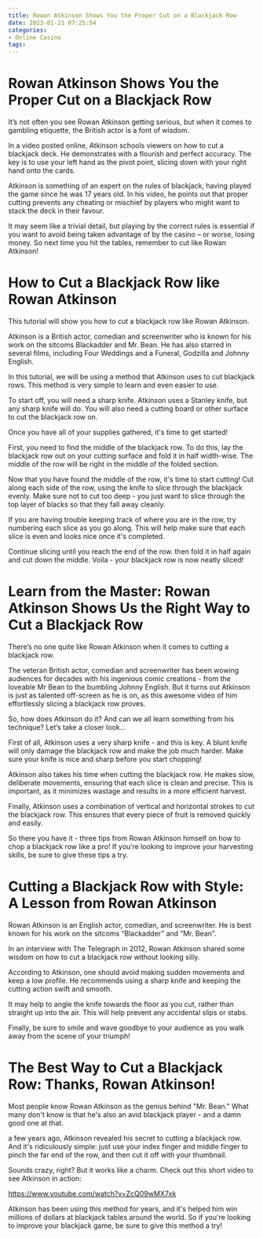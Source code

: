 ```yaml
---
title: Rowan Atkinson Shows You the Proper Cut on a Blackjack Row
date: 2023-01-21 07:25:54
categories:
- Online Casino
tags:
---
```



#  Rowan Atkinson Shows You the Proper Cut on a Blackjack Row

It’s not often you see Rowan Atkinson getting serious, but when it comes to gambling etiquette, the British actor is a font of wisdom.

In a video posted online, Atkinson schools viewers on how to cut a blackjack deck. He demonstrates with a flourish and perfect accuracy. The key is to use your left hand as the pivot point, slicing down with your right hand onto the cards.

Atkinson is something of an expert on the rules of blackjack, having played the game since he was 17 years old. In his video, he points out that proper cutting prevents any cheating or mischief by players who might want to stack the deck in their favour.

It may seem like a trivial detail, but playing by the correct rules is essential if you want to avoid being taken advantage of by the casino – or worse, losing money. So next time you hit the tables, remember to cut like Rowan Atkinson!

#  How to Cut a Blackjack Row like Rowan Atkinson

This tutorial will show you how to cut a blackjack row like Rowan Atkinson.

 Atkinson is a British actor, comedian and screenwriter who is known for his work on the sitcoms Blackadder and Mr. Bean. He has also starred in several films, including Four Weddings and a Funeral, Godzilla and Johnny English.

In this tutorial, we will be using a method that Atkinson uses to cut blackjack rows. This method is very simple to learn and even easier to use.

To start off, you will need a sharp knife. Atkinson uses a Stanley knife, but any sharp knife will do. You will also need a cutting board or other surface to cut the blackjack row on.

Once you have all of your supplies gathered, it's time to get started!

First, you need to find the middle of the blackjack row. To do this, lay the blackjack row out on your cutting surface and fold it in half width-wise. The middle of the row will be right in the middle of the folded section.

Now that you have found the middle of the row, it's time to start cutting! Cut along each side of the row, using the knife to slice through the blackjack evenly. Make sure not to cut too deep - you just want to slice through the top layer of blacks so that they fall away cleanly.

If you are having trouble keeping track of where you are in the row, try numbering each slice as you go along. This will help make sure that each slice is even and looks nice once it's completed.

Continue slicing until you reach the end of the row. then fold it in half again and cut down the middle. Voila - your blackjack row is now neatly sliced!

#  Learn from the Master: Rowan Atkinson Shows Us the Right Way to Cut a Blackjack Row

There’s no one quite like Rowan Atkinson when it comes to cutting a blackjack row.

The veteran British actor, comedian and screenwriter has been wowing audiences for decades with his ingenious comic creations - from the loveable Mr Bean to the bumbling Johnny English. But it turns out Atkinson is just as talented off-screen as he is on, as this awesome video of him effortlessly slicing a blackjack row proves.

So, how does Atkinson do it? And can we all learn something from his technique? Let’s take a closer look…

First of all, Atkinson uses a very sharp knife - and this is key. A blunt knife will only damage the blackjack row and make the job much harder. Make sure your knife is nice and sharp before you start chopping!

 Atkinson also takes his time when cutting the blackjack row. He makes slow, deliberate movements, ensuring that each slice is clean and precise. This is important, as it minimizes wastage and results in a more efficient harvest.

Finally, Atkinson uses a combination of vertical and horizontal strokes to cut the blackjack row. This ensures that every piece of fruit is removed quickly and easily.

So there you have it - three tips from Rowan Atkinson himself on how to chop a blackjack row like a pro! If you’re looking to improve your harvesting skills, be sure to give these tips a try.

#  Cutting a Blackjack Row with Style: A Lesson from Rowan Atkinson

Rowan Atkinson is an English actor, comedian, and screenwriter. He is best known for his work on the sitcoms “Blackadder” and “Mr. Bean”.

In an interview with The Telegraph in 2012, Rowan Atkinson shared some wisdom on how to cut a blackjack row without looking silly.

According to Atkinson, one should avoid making sudden movements and keep a low profile. He recommends using a sharp knife and keeping the cutting action swift and smooth.

It may help to angle the knife towards the floor as you cut, rather than straight up into the air. This will help prevent any accidental slips or stabs.

Finally, be sure to smile and wave goodbye to your audience as you walk away from the scene of your triumph!

#  The Best Way to Cut a Blackjack Row: Thanks, Rowan Atkinson!

Most people know Rowan Atkinson as the genius behind "Mr. Bean."  What many don't know is that he's also an avid blackjack player - and a damn good one at that.

 a few years ago, Atkinson revealed his secret to cutting a blackjack row. And it's ridiculously simple: just use your index finger and middle finger to pinch the far end of the row, and then cut it off with your thumbnail.

Sounds crazy, right? But it works like a charm. Check out this short video to see Atkinson in action:

https://www.youtube.com/watch?v=ZcQ09wMX7xk

Atkinson has been using this method for years, and it's helped him win millions of dollars at blackjack tables around the world. So if you're looking to improve your blackjack game, be sure to give this method a try!
